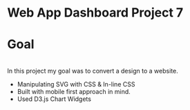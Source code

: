 # Web App Dashboard Project 7
<h1>Goal</h1> <br/>
In this project my goal was to convert a design to a website. <br/>
<ul>
 <li>Manipulating SVG with CSS & In-line CSS</li>
 <li>Built with mobile first approach in mind.</li>
 <li>Used D3.js Chart Widgets</li>
</ul>
 
